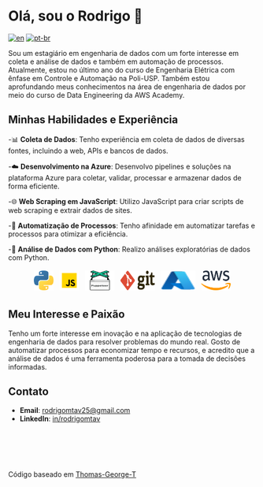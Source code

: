 # Olá, sou o Rodrigo 👋

[![en](https://img.shields.io/badge/lang-en-red.svg)](https://github.com/rodtav/rodtav/blob/main/README.md)
[![pt-br](https://img.shields.io/badge/lang-pt--br-green.svg)](https://github.com/rodtav/rodtav/blob/main/README.pt-br.md)

Sou um estagiário em engenharia de dados com um forte interesse em coleta e análise de dados e também em automação de processos. Atualmente, estou no último ano do curso de Engenharia Elétrica com ênfase em Controle e Automação na Poli-USP. Também estou aprofundando meus conhecimentos na área de engenharia de dados por meio do curso de Data Engineering da AWS Academy.

## Minhas Habilidades e Experiência

-📊 **Coleta de Dados**: Tenho experiência em coleta de dados de diversas fontes, incluindo a web, APIs e bancos de dados.

-☁️ **Desenvolvimento na Azure**: Desenvolvo pipelines e soluções na plataforma Azure para coletar, validar, processar e armazenar dados de forma eficiente.

-🌐 **Web Scraping em JavaScript**: Utilizo JavaScript para criar scripts de web scraping e extrair dados de sites.

-🤖 **Automatização de Processos**: Tenho afinidade em automatizar tarefas e processos para otimizar a eficiência.

-🐍 **Análise de Dados com Python**: Realizo análises exploratórias de dados com Python.

<p align="center">
	<img title="Python" alt="Python" src="img/python.svg" width="40" height="40" style="vertical-align:down; margin:4px"/>
	<img title="JavaScript" alt="JavaScript" src="img/javascript.svg" width="40" height="40" style="vertical-align:down; margin:4px"/>
	<img title="Puppeteer" alt="Puppeteer" src="img/puppeteer.svg" width="60" height="40" style="vertical-align:down; margin:4px"/>
	<img title="Git" alt="Git" src="img/git.svg" width="70" height="40" style="vertical-align:down; margin:4px"/>
  <img title="Azure" alt="Azure" src="img/azure.svg" width="70" height="40" style="vertical-align:down; margin:4px"/>
	<img title="AWS" alt="AWS" src="img/aws.svg" width="60" height="40" style="vertical-align:down; margin:4px"/
</p>

## Meu Interesse e Paixão

Tenho um forte interesse em inovação e na aplicação de tecnologias de engenharia de dados para resolver problemas do mundo real. Gosto de automatizar processos para economizar tempo e recursos, e acredito que a análise de dados é uma ferramenta poderosa para a tomada de decisões informadas.

## Contato

- **Email**: rodrigomtav25@gmail.com
- **LinkedIn**: [in/rodrigomtav](https://www.linkedin.com/in/rodrigomtav/)

<br/><br/>
<br/><br/>

Código baseado em [Thomas-George-T](https://github.com/Thomas-George-T/Thomas-George-T)
